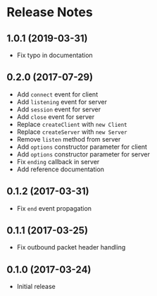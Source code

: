 # Release Notes

## 1.0.1 (2019-03-31)

- Fix typo in documentation

## 0.2.0 (2017-07-29)

- Add `connect` event for client
- Add `listening` event for server
- Add `session` event for server
- Add `close` event for server
- Replace `createClient` with `new Client`
- Replace `createServer` with `new Server`
- Remove `listen` method from server
- Add `options` constructor parameter for client
- Add `options` constructor parameter for server
- Fix `ending` callback in server
- Add reference documentation

## 0.1.2 (2017-03-31)

- Fix `end` event propagation

## 0.1.1 (2017-03-25)

- Fix outbound packet header handling

## 0.1.0 (2017-03-24)

- Initial release
